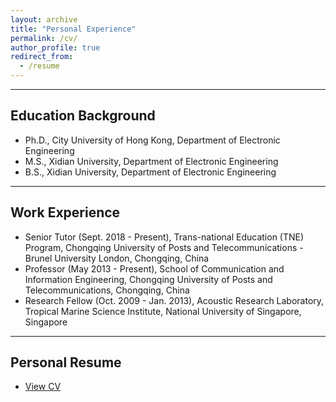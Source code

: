 ```yaml
---
layout: archive
title: "Personal Experience"
permalink: /cv/
author_profile: true
redirect_from:
  - /resume
---
```


- - -    
## Education Background 
  - Ph.D., City University of Hong Kong, Department of Electronic Engineering
  - M.S., Xidian University, Department of Electronic Engineering
  - B.S., Xidian University, Department of Electronic Engineering
   

---
## Work Experience 
 - Senior Tutor (Sept. 2018 - Present), Trans-national Education (TNE) Program, Chongqing University of Posts and Telecommunications - Brunel University London, Chongqing, China
 - Professor (May 2013 - Present), School of Communication and Information Engineering, Chongqing University of Posts and Telecommunications, Chongqing, China
 - Research Fellow (Oct. 2009 - Jan. 2013), Acoustic Research Laboratory, Tropical Marine Science Institute, National University of Singapore, Singapore
   
- - -  
## Personal Resume 
 - <a href="../files/resume.pdf">View CV</a>

 



